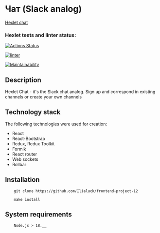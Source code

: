 # Чат (Slack analog)

[Hexlet chat](https://ilialuck-frontend-project-12.onrender.com)

### Hexlet tests and linter status:
[![Actions Status](https://github.com/Ilialuck/frontend-project-12/actions/workflows/hexlet-check.yml/badge.svg)](https://github.com/Ilialuck/frontend-project-12/actions)

[![linter](https://github.com/Ilialuck/frontend-project-12/workflows/linter/badge.svg)](https://github.com/Ilialuck/frontend-project-12/actions)

[![Maintainability](https://api.codeclimate.com/v1/badges/2784be070cd2884165d7/maintainability)](https://codeclimate.com/github/Ilialuck/frontend-project-12/maintainability)

## Description
Hexlet Chat - it's the Slack chat analog. Sign up and correspond in existing channels or create your own channels

## Technology stack
The following technologies were used for creation:
- React
- React-Bootstrap
- Redux, Redux Toolkit
- Formik
- React router
- Web sockets
- Rollbar

## Installation
```
    git clone https://github.com/Ilialuck/frontend-project-12
```
```
    make install
```
## System requirements
```
    Node.js > 18.__
```